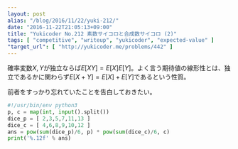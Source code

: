 ```yaml
---
layout: post
alias: "/blog/2016/11/22/yuki-212/"
date: "2016-11-22T21:05:13+09:00"
title: "Yukicoder No.212 素数サイコロと合成数サイコロ (2)"
tags: [ "competitive", "writeup", "yukicoder", "expected-value" ]
"target_url": [ "http://yukicoder.me/problems/442" ]
---
```


確率変数$X,Y$が独立ならば$E[XY] = E[X]E[Y]$。よく言う期待値の線形性とは、独立であるかに関わらず$E[X+Y] = E[X]+E[Y]$であるという性質。

前者をすっかり忘れていたことを告白しておきたい。

``` python
#!/usr/bin/env python3
p, c = map(int, input().split())
dice_p = [ 2,3,5,7,11,13 ]
dice_c = [ 4,6,8,9,10,12 ]
ans = pow(sum(dice_p)/6, p) * pow(sum(dice_c)/6, c)
print('%.12f' % ans)
```
